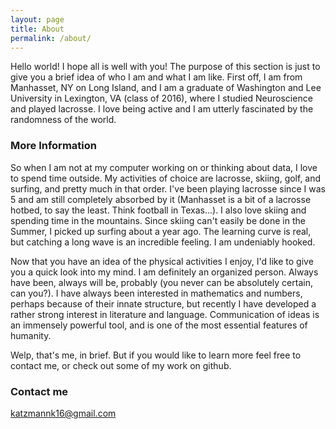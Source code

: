 ```yaml
---
layout: page
title: About
permalink: /about/
---
```


Hello world! I hope all is well with you! The purpose of this section is just to give you a brief idea of who I am and what I am like. First off, I am from Manhasset, NY on Long Island, and I am a graduate of Washington and Lee University in Lexington, VA (class of 2016), where I studied Neuroscience and played lacrosse. I love being active and I am utterly fascinated by the randomness of the world.

### More Information

So when I am not at my computer working on or thinking about data, I love to spend time outside. My activities of choice are lacrosse, skiing, golf, and surfing, and pretty much in that order. I've been playing lacrosse since I was 5 and am still completely absorbed by it (Manhasset is a bit of a lacrosse hotbed, to say the least. Think football in Texas...). I also love skiing and spending time in the mountains. Since skiing can't easily be done in the Summer, I picked up surfing about a year ago. The learning curve is real, but catching a long wave is an incredible feeling. I am undeniably hooked.

Now that you have an idea of the physical activities I enjoy, I'd like to give you a quick look into my mind. I am definitely an organized person. Always have been, always will be, probably (you never can be absolutely certain, can you?). I have always been interested in mathematics and numbers, perhaps because of their innate structure, but recently I have developed a rather strong interest in literature and language. Communication of ideas is an immensely powerful tool, and is one of the most essential features of humanity.

Welp, that's me, in brief. But if you would like to learn more feel free to contact me, or check out some of my work on github.

### Contact me

[katzmannk16@gmail.com](mailto:katzmannk16@gmail.com)
